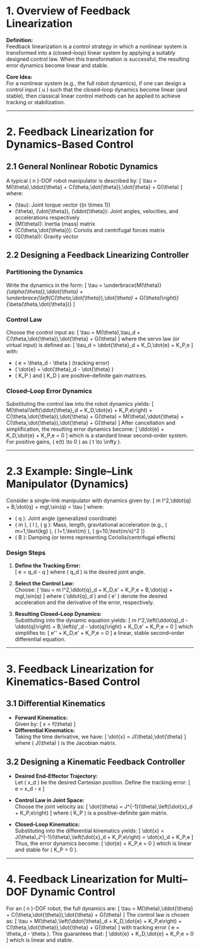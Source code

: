 # 1. Overview of Feedback Linearization

**Definition:**  
Feedback linearization is a control strategy in which a nonlinear system is transformed into a (closed–loop) linear system by applying a suitably designed control law. When this transformation is successful, the resulting error dynamics become linear and stable.

**Core Idea:**  
For a nonlinear system (e.g., the full robot dynamics), if one can design a control input \( u \) such that the closed–loop dynamics become linear (and stable), then classical linear control methods can be applied to achieve tracking or stabilization.

---

# 2. Feedback Linearization for Dynamics-Based Control

## 2.1 General Nonlinear Robotic Dynamics

A typical \( n \)-DOF robot manipulator is described by:
\[
\tau = M(\theta)\,\ddot{\theta} + C(\theta,\dot{\theta})\,\dot{\theta} + G(\theta)
\]
where:

- \(\tau\): Joint torque vector (\(n \times 1\))
- \(\theta\), \(\dot{\theta}\), \(\ddot{\theta}\): Joint angles, velocities, and accelerations respectively
- \(M(\theta)\): Inertia (mass) matrix
- \(C(\theta,\dot{\theta})\): Coriolis and centrifugal forces matrix
- \(G(\theta)\): Gravity vector

## 2.2 Designing a Feedback Linearizing Controller

### Partitioning the Dynamics

Write the dynamics in the form:
\[
\tau = \underbrace{M(\theta)}_{\alpha(\theta)}\,\ddot{\theta} + \underbrace{\left(C(\theta,\dot{\theta})\,\dot{\theta} + G(\theta)\right)}_{\beta(\theta,\dot{\theta})}
\]

### Control Law

Choose the control input as:
\[
\tau = M(\theta)\,\tau_d + C(\theta,\dot{\theta})\,\dot{\theta} + G(\theta)
\]
where the servo law (or virtual input) is defined as:
\[
\tau_d = \ddot{\theta}_d + K_D\,\dot{e} + K_P\,e
\]
with:
- \( e = \theta_d - \theta \) (tracking error)
- \( \dot{e} = \dot{\theta}_d - \dot{\theta} \)
- \( K_P \) and \( K_D \) are positive–definite gain matrices.

### Closed–Loop Error Dynamics

Substituting the control law into the robot dynamics yields:
\[
M(\theta)\left(\ddot{\theta}_d + K_D\,\dot{e} + K_P\,e\right) + C(\theta,\dot{\theta})\,\dot{\theta} + G(\theta) = M(\theta)\,\ddot{\theta} + C(\theta,\dot{\theta})\,\dot{\theta} + G(\theta)
\]
After cancellation and simplification, the resulting error dynamics become:
\[
\ddot{e} + K_D\,\dot{e} + K_P\,e = 0
\]
which is a standard linear second–order system. For positive gains, \( e(t) \to 0 \) as \( t \to \infty \).

---

# 2.3 Example: Single–Link Manipulator (Dynamics)

Consider a single–link manipulator with dynamics given by:
\[
m l^2\,\ddot{q} + B\,\dot{q} + mgl\,\sin(q) = \tau
\]
where:
- \( q \): Joint angle (generalized coordinate)
- \( m \), \( l \), \( g \): Mass, length, gravitational acceleration (e.g., \( m=1\,\text{kg} \), \( l=1\,\text{m} \), \( g=10\,\text{m/s}^2 \))
- \( B \): Damping (or terms representing Coriolis/centrifugal effects)

### Design Steps

1. **Define the Tracking Error:**  
   \[
   e = q_d - q
   \]
   where \( q_d \) is the desired joint angle.

2. **Select the Control Law:**  
   Choose:
   \[
   \tau = m l^2\,\ddot{q}_d + K_D\,e' + K_P\,e + B\,\dot{q} + mgl\,\sin(q)
   \]
   where \( \ddot{q}_d \) and \( e' \) denote the desired acceleration and the derivative of the error, respectively.

3. **Resulting Closed–Loop Dynamics:**  
   Substituting into the dynamic equation yields:
   \[
   m l^2\,\left(\ddot{q}_d - \ddot{q}\right) + B\,\left(q'_d - \dot{q}\right) + K_D\,e' + K_P\,e = 0
   \]
   which simplifies to:
   \[
   e'' + K_D\,e' + K_P\,e = 0
   \]
   a linear, stable second–order differential equation.

---

# 3. Feedback Linearization for Kinematics-Based Control

## 3.1 Differential Kinematics

- **Forward Kinematics:**  
  Given by:
  \[
  x = f(\theta)
  \]
- **Differential Kinematics:**  
  Taking the time derivative, we have:
  \[
  \dot{x} = J(\theta)\,\dot{\theta}
  \]
  where \( J(\theta) \) is the Jacobian matrix.

## 3.2 Designing a Kinematic Feedback Controller

- **Desired End–Effector Trajectory:**  
  Let \( x_d \) be the desired Cartesian position. Define the tracking error:
  \[
  e = x_d - x
  \]

- **Control Law in Joint Space:**  
  Choose the joint velocity as:
  \[
  \dot{\theta} = J^{-1}(\theta)\,\left(\dot{x}_d + K_P\,e\right)
  \]
  where \( K_P \) is a positive–definite gain matrix.

- **Closed–Loop Kinematics:**  
  Substituting into the differential kinematics yields:
  \[
  \dot{x} = J(\theta)\,J^{-1}(\theta)\,\left(\dot{x}_d + K_P\,e\right) = \dot{x}_d + K_P\,e
  \]
  Thus, the error dynamics become:
  \[
  \dot{e} + K_P\,e = 0
  \]
  which is linear and stable for \( K_P > 0 \).

---

# 4. Feedback Linearization for Multi–DOF Dynamic Control

For an \( n \)-DOF robot, the full dynamics are:
\[
\tau = M(\theta)\,\ddot{\theta} + C(\theta,\dot{\theta})\,\dot{\theta} + G(\theta)
\]
The control law is chosen as:
\[
\tau = M(\theta)\,\left(\ddot{\theta}_d + K_D\,\dot{e} + K_P\,e\right) + C(\theta,\dot{\theta})\,\dot{\theta} + G(\theta)
\]
with tracking error \( e = \theta_d - \theta \). This guarantees that:
\[
\ddot{e} + K_D\,\dot{e} + K_P\,e = 0
\]
which is linear and stable.
